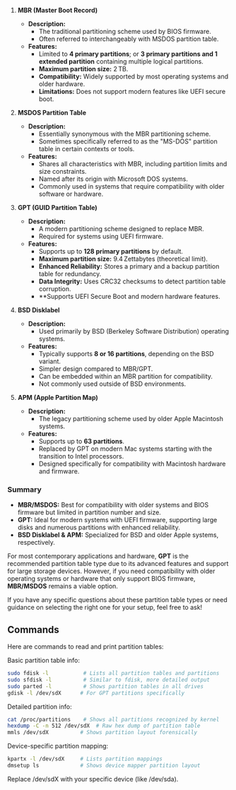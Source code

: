 
1. **MBR (Master Boot Record)**
   - **Description:** 
     - The traditional partitioning scheme used by BIOS firmware.
     - Often referred to interchangeably with MSDOS partition table.
   - **Features:**
     - Limited to **4 primary partitions**; or **3 primary partitions and 1 extended partition** containing multiple logical partitions.
     - **Maximum partition size:** 2 TB.
     - **Compatibility:** Widely supported by most operating systems and older hardware.
     - **Limitations:** Does not support modern features like UEFI secure boot.

2. **MSDOS Partition Table**
   - **Description:**
     - Essentially synonymous with the MBR partitioning scheme.
     - Sometimes specifically referred to as the "MS-DOS" partition table in certain contexts or tools.
   - **Features:**
     - Shares all characteristics with MBR, including partition limits and size constraints.
     - Named after its origin with Microsoft DOS systems.
     - Commonly used in systems that require compatibility with older software or hardware.

3. **GPT (GUID Partition Table)**
   - **Description:** 
     - A modern partitioning scheme designed to replace MBR.
     - Required for systems using UEFI firmware.
   - **Features:**
     - Supports up to **128 primary partitions** by default.
     - **Maximum partition size:** 9.4 Zettabytes (theoretical limit).
     - **Enhanced Reliability:** Stores a primary and a backup partition table for redundancy.
     - **Data Integrity:** Uses CRC32 checksums to detect partition table corruption.
     - **Supports UEFI Secure Boot and modern hardware features.

4. **BSD Disklabel**
   - **Description:** 
     - Used primarily by BSD (Berkeley Software Distribution) operating systems.
   - **Features:**
     - Typically supports **8 or 16 partitions**, depending on the BSD variant.
     - Simpler design compared to MBR/GPT.
     - Can be embedded within an MBR partition for compatibility.
     - Not commonly used outside of BSD environments.

5. **APM (Apple Partition Map)**
   - **Description:** 
     - The legacy partitioning scheme used by older Apple Macintosh systems.
   - **Features:**
     - Supports up to **63 partitions**.
     - Replaced by GPT on modern Mac systems starting with the transition to Intel processors.
     - Designed specifically for compatibility with Macintosh hardware and firmware.

### Summary

- **MBR/MSDOS:** Best for compatibility with older systems and BIOS firmware but limited in partition number and size.
- **GPT:** Ideal for modern systems with UEFI firmware, supporting large disks and numerous partitions with enhanced reliability.
- **BSD Disklabel & APM:** Specialized for BSD and older Apple systems, respectively.

For most contemporary applications and hardware, **GPT** is the recommended partition table type due to its advanced features and support for large storage devices. However, if you need compatibility with older operating systems or hardware that only support BIOS firmware, **MBR/MSDOS** remains a viable option.

If you have any specific questions about these partition table types or need guidance on selecting the right one for your setup, feel free to ask!

## Commands

Here are commands to read and print partition tables:

Basic partition table info:
```bash
sudo fdisk -l           # Lists all partition tables and partitions
sudo sfdisk -l          # Similar to fdisk, more detailed output
sudo parted -l          # Shows partition tables in all drives
gdisk -l /dev/sdX      # For GPT partitions specifically
```

Detailed partition info:
```bash
cat /proc/partitions    # Shows all partitions recognized by kernel
hexdump -C -n 512 /dev/sdX  # Raw hex dump of partition table
mmls /dev/sdX          # Shows partition layout forensically
```

Device-specific partition mapping:
```bash
kpartx -l /dev/sdX     # Lists partition mappings
dmsetup ls             # Shows device mapper partition layout
```

Replace /dev/sdX with your specific device (like /dev/sda).
